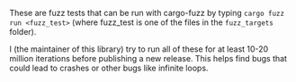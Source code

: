 These are fuzz tests that can be run with cargo-fuzz by typing `cargo fuzz run <fuzz_test>` (where fuzz_test is one of the files in the `fuzz_targets` folder).

I (the maintainer of this library) try to run all of these for at least 10-20 million iterations before publishing a new release.
This helps find bugs that could lead to crashes or other bugs like infinite loops.
